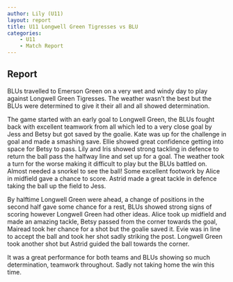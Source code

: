 ```yaml
---
author: Lily (U11)
layout: report
title: U11 Longwell Green Tigresses vs BLU
categories: 
    - U11
    - Match Report
---
```


## Report

BLUs travelled to Emerson Green on a very wet and windy day to play against Longwell Green Tigresses. The weather wasn’t the best but the BLUs were determined to give it their all and all showed determination.

The game started with an early goal to Longwell Green, the BLUs fought back with excellent teamwork from all which led to a very close goal by Jess and Betsy but got saved by the goalie. Kate was up for the challenge in goal and made a smashing save. Ellie showed great confidence getting into space for Betsy to pass. Lily and Iris showed strong tackling in defence to return the ball pass the halfway line and set up for a goal. The weather took a turn for the worse making it difficult to play but the BLUs battled on. Almost needed a snorkel to see the ball! Some excellent footwork by Alice in midfield gave a chance to score. Astrid made a great tackle in defence taking the ball up the field to Jess.

By halftime Longwell Green were ahead, a change of positions in the second half gave some chance for a rest, BLUs showed strong signs of scoring however Longwell Green had other ideas. Alice took up midfield and made an amazing tackle, Betsy passed from the corner towards the goal, Mairead took her chance for a shot but the goalie saved it. Evie was in line to accept the ball and took her shot sadly striking the post. Longwell Green took another shot but Astrid guided the ball towards the corner.

It was a great performance for both teams and BLUs showing so much determination, teamwork throughout. Sadly not taking home the win this time.

